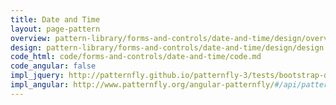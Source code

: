 ```yaml
---
title: Date and Time
layout: page-pattern
overview: pattern-library/forms-and-controls/date-and-time/design/overview.md
design: pattern-library/forms-and-controls/date-and-time/design/design.md
code_html: code/forms-and-controls/date-and-time/code.md
code_angular: false
impl_jquery: http://patternfly.github.io/patternfly-3/tests/bootstrap-datepicker.html
impl_angular: http://www.patternfly.org/angular-patternfly/#/api/patternfly.datepicker.componenet:pfBootstrapDatepicker
---
```

